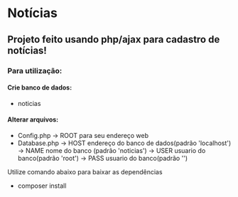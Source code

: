 # Notícias
 
## Projeto feito usando php/ajax para cadastro de notícias!

### Para utilização:

#### Crie banco de dados:

* noticias

#### Alterar arquivos:

* Config.php -> ROOT para seu endereço web
* Database.php  -> HOST endereço do banco de dados(padrão 'localhost')
                -> NAME nome do banco (padrão 'noticias')
                -> USER usuario do banco(padrão 'root')
                -> PASS usuario do banco(padrão '')

Utilize comando abaixo para baixar as dependências

* composer install

